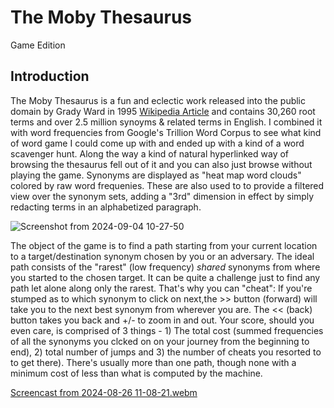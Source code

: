 

# The Moby Thesaurus
Game Edition

## Introduction

The Moby Thesaurus is a fun and eclectic work released into the public domain by Grady Ward in 1995 [Wikipedia Article](https://en.wikipedia.org/wiki/Moby_Project) and contains 30,260 root terms and over 2.5 million synoyms & related terms in English. I combined it with word frequencies from Google's Trillion Word Corpus to see what kind of word game I could come up with and ended up with a kind of a word scavenger hunt. Along the way a kind of natural hyperlinked way of browsing the thesaurus fell out of it and you can also just browse without playing the game. Synonyms are displayed as "heat map word clouds" colored by raw word frequenies. These are also used to to provide a filtered view over the synonym sets, adding a "3rd" dimension in effect by simply redacting terms in an alphabetized paragraph. 

![Screenshot from 2024-09-04 10-27-50](https://github.com/user-attachments/assets/e99c6011-fcc1-4133-96ab-bb9f1a434072)

The object of the game is to find a path starting from your current location to a target/destination synonym chosen by you or an adversary. The ideal path consists of the "rarest" (low frequency) *shared* synonyms from where you started to the chosen target. It can be quite a challenge just to find any path let alone along only the rarest. That's why you can "cheat": If you're stumped as to which synonym to click on next,the >> button (forward) will take you to the next best synonym from wherever you are. The << (back) button takes you back and +/- to zoom in and out. Your score, should you even care, is comprised of 3 things - 1) The total cost (summed frequencies of all the synonyms you clcked on on your journey from the beginning to end), 2) total number of jumps and 3) the number of cheats you resorted to to get there). There's usually more than one path, though none with a minimum cost of less than what is computed by the machine. 

[Screencast from 2024-08-26 11-08-21.webm](https://github.com/user-attachments/assets/bfde92c3-4e6f-4b77-99fc-f33bc2ef84c8)









